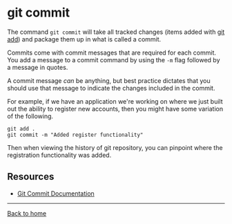 # git commit

The command `git commit` will take all tracked  changes (items added with [git add](./ADD.md)) and package them up in what is called a commit.

Commits come with commit messages that are required for each commit. You add a message to a commit command by using the `-m` flag followed by a message in quotes.

A commit message _can_ be anything, but best practice dictates that you should use that message to indicate the changes included in the commit.

For example, if we have an application we're working on where we just built out the ability to register new accounts, then you might have some variation of the following.

```
git add .
git commit -m "Added register functionality"
```

Then when viewing the history of git repository, you can pinpoint where the registration functionality was added.

## Resources

- [Git Commit Documentation](http://git-scm.com/docs/git-commit)

---

[Back to home](../README.md)